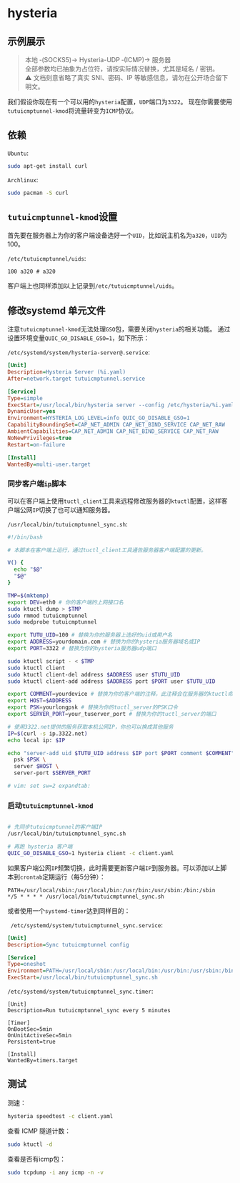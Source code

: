 # hysteria

## 示例展示

> 本地 ‑(SOCKS5)→ Hysteria-UDP ‑(ICMP)→ 服务器 \
> 全部参数均已抽象为占位符，请按实际情况替换，尤其是域名 / 密钥。 \
> ⚠️ 文档刻意省略了真实 SNI、密码、IP 等敏感信息，请勿在公开场合留下明文。

我们假设你现在有一个可以用的`hysteria`配置，`UDP`端口为`3322`。
现在你需要使用`tutuicmptunnel-kmod`将流量转变为`ICMP`协议。

## 依赖

`Ubuntu`:

```bash
sudo apt-get install curl
```

`Archlinux`:

```bash
sudo pacman -S curl
```

## `tutuicmptunnel-kmod`设置

首先要在服务器上为你的客户端设备选好一个`UID`，比如说主机名为`a320`，`UID`为100。

`/etc/tutuicmptunnel/uids`:

```
100 a320 # a320
```

客户端上也同样添加以上记录到`/etc/tutuicmptunnel/uids`。

## 修改systemd 单元文件

注意`tutuicmptunnel-kmod`无法处理`GSO`包，需要关闭`hysteria`的相关功能。
通过设置环境变量`QUIC_GO_DISABLE_GSO=1`，如下所示：

`/etc/systemd/system/hysteria-server@.service`:

```ini
[Unit]
Description=Hysteria Server (%i.yaml)
After=network.target tutuicmptunnel.service

[Service]
Type=simple
ExecStart=/usr/local/bin/hysteria server --config /etc/hysteria/%i.yaml
DynamicUser=yes
Environment=HYSTERIA_LOG_LEVEL=info QUIC_GO_DISABLE_GSO=1
CapabilityBoundingSet=CAP_NET_ADMIN CAP_NET_BIND_SERVICE CAP_NET_RAW
AmbientCapabilities=CAP_NET_ADMIN CAP_NET_BIND_SERVICE CAP_NET_RAW
NoNewPrivileges=true
Restart=on-failure

[Install]
WantedBy=multi-user.target
```

### 同步客户端`ip`脚本

可以在客户端上使用`tuctl_client`工具来远程修改服务器的`ktuctl`配置，这样客户端公网`IP`切换了也可以通知服务器。

`/usr/local/bin/tutuicmptunnel_sync.sh`:

```bash
#!/bin/bash

# 本脚本在客户端上运行，通过tuctl_client工具通告服务器客户端配置的更新。

V() {
  echo "$@"
  "$@"
}

TMP=$(mktemp)
export DEV=eth0 # 你的客户端的上网接口名
sudo ktuctl dump > $TMP
sudo rmmod tutuicmptunnel
sudo modprobe tutuicmptunnel

export TUTU_UID=100 # 替换为你的服务器上选好的uid或用户名
export ADDRESS=yourdomain.com # 替换为你的hysteria服务器域名或IP
export PORT=3322 # 替换为你的hysteria服务器udp端口

sudo ktuctl script - < $TMP
sudo ktuctl client
sudo ktuctl client-del address $ADDRESS user $TUTU_UID
sudo ktuctl client-add address $ADDRESS port $PORT user $TUTU_UID

export COMMENT=yourdevice # 替换为你的客户端的注释，此注释会在服务器的ktuctl命令上显示
export HOST=$ADDRESS
export PSK=yourlongpsk # 替换为你的tuctl_server的PSK口令
export SERVER_PORT=your_tuserver_port # 替换为你的tuctl_server的端口

# 使用3322.net提供的服务获取本机公网IP，你也可以换成其他服务
IP=$(curl -s ip.3322.net)
echo local ip: $IP

echo "server-add uid $TUTU_UID address $IP port $PORT comment $COMMENT" | V tuctl_client \
  psk $PSK \
  server $HOST \
  server-port $SERVER_PORT

# vim: set sw=2 expandtab:
```

### 启动`tutuicmptunnel-kmod`

```bash

# 先同步tutuicmptunnel的客户端IP
/usr/local/bin/tutuicmptunnel_sync.sh

# 再跑 hysteria 客户端
QUIC_GO_DISABLE_GSO=1 hysteria client -c client.yaml
```

如果客户端公网`IP`频繁切换，此时需要更新客户端`IP`到服务器。可以添加以上脚本到`crontab`定期运行（每5分钟）：

```
PATH=/usr/local/sbin:/usr/local/bin:/usr/bin:/usr/sbin:/bin:/sbin
*/5 * * * * /usr/local/bin/tutuicmptunnel_sync.sh
```

或者使用一个`systemd-timer`达到同样目的：

` /etc/systemd/system/tutuicmptunnel_sync.service`:

```ini
[Unit]
Description=Sync tutuicmptunnel config

[Service]
Type=oneshot
Environment=PATH=/usr/local/sbin:/usr/local/bin:/usr/bin:/usr/sbin:/bin:/sbin
ExecStart=/usr/local/bin/tutuicmptunnel_sync.sh
```

`/etc/systemd/system/tutuicmptunnel_sync.timer`:

```
[Unit]
Description=Run tutuicmptunnel_sync every 5 minutes

[Timer]
OnBootSec=5min
OnUnitActiveSec=5min
Persistent=true

[Install]
WantedBy=timers.target
```

## 测试

测速：

```bash
hysteria speedtest -c client.yaml 
```

查看 ICMP 隧道计数：

```bash
sudo ktuctl -d
```

查看是否有icmp包：

```bash
sudo tcpdump -i any icmp -n -v
```

